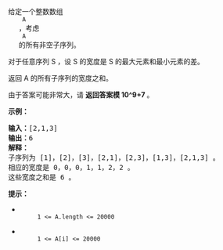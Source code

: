 <html>
 <body>
  <p>
   给定一个整数数组
   <code>
    A
   </code>
   ，考虑
   <code>
    A
   </code>
   的所有非空子序列。
  </p>
  <p>
   对于任意序列 S ，设 S 的宽度是 S 的最大元素和最小元素的差。
  </p>
  <p>
   返回 A 的所有子序列的宽度之和。
  </p>
  <p>
   由于答案可能非常大，请
   <strong>
    返回答案模 10^9+7
   </strong>
   。
  </p>
  <p>
  </p>
  <p>
   <strong>
    示例：
   </strong>
  </p>
  <pre><strong>输入：</strong>[2,1,3]
<strong>输出：</strong>6
<strong>解释：
</strong>子序列为 [1]，[2]，[3]，[2,1]，[2,3]，[1,3]，[2,1,3] 。
相应的宽度是 0，0，0，1，1，2，2 。
这些宽度之和是 6 。
</pre>
  <p>
  </p>
  <p>
   <strong>
    提示：
   </strong>
  </p>
  <ul>
   <li>
    <code>
     1 &lt;= A.length &lt;= 20000
    </code>
   </li>
   <li>
    <code>
     1 &lt;= A[i] &lt;= 20000
    </code>
   </li>
  </ul>
 </body>
</html>